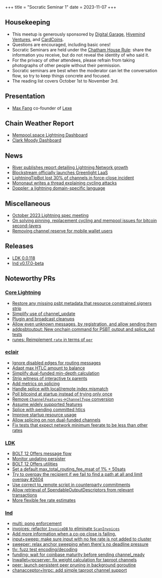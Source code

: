 +++
title = "Socratic Seminar 1"
date = 2023-11-07
+++

Housekeeping
------------

- This meetup is generously sponsored by [Digital Garage](https://dg717.com/), [Hivemind Ventures](https://hivemind.vc), and [CardCoins](https://cardcoins.co).
- Questions are encouraged, including basic ones!
- Socratic Seminars are held under the [Chatham House Rule](https://www.chathamhouse.org/about-us/chatham-house-rule): share the information you receive, but do not reveal the identity of who said it.
- For the privacy of other attendees, please refrain from taking photographs of other people without their permission.
- Socratic seminars are best when the moderator can let the conversation flow, so try to keep things concrete and focused.
- The reading list covers October 1st to November 3rd.


Presentation
------------
 - [Max Fang](https://twitter.com/MaxFangX) co-founder of [Lexe](https://lexe.app)


Chain Weather Report
--------------------

- [Mempool.space Lightning Dashboard](https://mempool.space/lightning)
- [Clark Moody Dashboard](https://bitcoin.clarkmoody.com/dashboard/)

News
----

- [River publishes report detailing Lightning Network growth](https://river.com/learn/files/river-lightning-report-2023.pdf)
- [Blockstream officially launches Greenlight LaaS](https://blog.blockstream.com/greenlight-is-now-open-for-business/)
- [LightningTipBot lost 30% of channels in force-close incident](https://twitter.com/callebtc/status/1699073731577127264)
- [Mononaut writes a thread explaining cycling attacks](https://nitter.net/mononautical/status/1715736832950825224)
- [Doppler: a lightning domain-specific language](https://voltage.cloud/blog/bitcoin-development-platform/doppler-a-lightning-domain-specific-language/)

Miscellaneous
-------------

- [October 2023 Lightning spec meeting](https://github.com/lightning/bolts/issues/1115)
- [On solving pinning, replacement cycling and mempool issues for bitcoin second-layers](https://lists.linuxfoundation.org/pipermail/lightning-dev/2023-October/004158.html)
- [Removing channel reserve for mobile wallet users](https://lists.linuxfoundation.org/pipermail/lightning-dev/2023-October/004136.html)

Releases
--------

- [LDK 0.0.118](https://github.com/lightningdevkit/rust-lightning/releases/tag/v0.0.118)
- [lnd v0.17.0-beta](https://github.com/lightningnetwork/lnd/releases/tag/v0.17.0-beta)

Noteworthy PRs
--------------

### [Core Lightning](https://github.com/ElementsProject/lightning)
 - [Restore any missing psbt metadata that resource constrained signers strip](https://github.com/ElementsProject/lightning/pull/6767)
 - [Simplify use of channel_update](https://github.com/ElementsProject/lightning/pull/6786)
 - [Plugin and broadcast cleanups](https://github.com/ElementsProject/lightning/pull/6751)
 - [Allow even unknown messages, by registration, and allow sending them](https://github.com/ElementsProject/lightning/pull/6689)
 - [addpsbtoutput: New onchain command for PSBT output and splice_out tests](https://github.com/ElementsProject/lightning/pull/6676)
 - [runes: Reimplement `rate` in terms of `per`](https://github.com/ElementsProject/lightning/pull/6710)

 ### [eclair](https://github.com/ACINQ/eclair/)
 - [Ignore disabled edges for routing messages](https://github.com/ACINQ/eclair/pull/2750)
 - [Adapt max HTLC amount to balance](https://github.com/ACINQ/eclair/pull/2703)
 - [Simplify dual-funded min-depth calculation](https://github.com/ACINQ/eclair/pull/2758)
 - [Strip witness of interactive tx parents](https://github.com/ACINQ/eclair/pull/2755)
 - [Add metrics on splicing](https://github.com/ACINQ/eclair/pull/2756)
 - [Handle splice with local/remote index mismatch](https://github.com/ACINQ/eclair/pull/2757)
 - [Poll bitcoind at startup instead of trying only once](https://github.com/ACINQ/eclair/pull/2739)
 - [Remove `ChannelFeatures`->`ChannelType` conversion](https://github.com/ACINQ/eclair/pull/2753)
 - [Assume widely supported features](https://github.com/ACINQ/eclair/pull/2732)
 - [Splice with pending committed htlcs](https://github.com/ACINQ/eclair/pull/2720)
 - [Improve startup resource usage](https://github.com/ACINQ/eclair/pull/2733)
 - [Allow splicing on non dual-funded channels](https://github.com/ACINQ/eclair/pull/2727)
 - [Fix tests that expect network minimum feerate to be less than other rates](https://github.com/ACINQ/eclair/pull/2751)

 ### [LDK](https://github.com/lightningdevkit/rust-lightning)
 - [BOLT 12 Offers message flow](https://github.com/lightningdevkit/rust-lightning/pull/2039)
 - [Monitor updating persister](https://github.com/lightningdevkit/rust-lightning/pull/2359)
 - [BOLT 12 Offers utilities](https://github.com/lightningdevkit/rust-lightning/pull/2578)
 - [Set a default max_total_routing_fee_msat of 1% + 50sats](https://github.com/lightningdevkit/rust-lightning/pull/2603)
 - [Try to overpay the recipient if we fail to find a path at all and limit overpay #2604](https://github.com/lightningdevkit/rust-lightning/pull/2604)
 - [Use correct to_remote script in counterparty commitments](https://github.com/lightningdevkit/rust-lightning/pull/2605)
 - [Allow retrieval of SpendableOutputDescriptors from relevant transactions](https://github.com/lightningdevkit/rust-lightning/pull/2609)
 - [More flexible fee rate estimates](https://github.com/lightningdevkit/rust-lightning/pull/2660)

 ### [lnd](https://github.com/lightningnetwork/lnd)
 - [multi: pong enforcement](https://github.com/lightningnetwork/lnd/pull/7828)
 - [invoices: refactor `InvoiceDB` to eliminate `ScanInvoices`](https://github.com/lightningnetwork/lnd/pull/8081)
 - [Add more information when a co-op close is failing.](https://github.com/lightningnetwork/lnd/pull/8090)
 - [input+sweep: make sure input with no fee rate is not added to cluster](https://github.com/lightningnetwork/lnd/pull/7824)
 - [sweeper: relax anchor sweeping when there's no deadline pressure](https://github.com/lightningnetwork/lnd/pull/7965)
 - [tlv: fuzz test encoding/decoding](https://github.com/lightningnetwork/lnd/pull/7889)
 - [funding: wait for coinbase maturity before sending channel_ready](https://github.com/lightningnetwork/lnd/pull/7925)
 - [lnwallet+rpcserver: fix weight calculation for taproot channels](https://github.com/lightningnetwork/lnd/pull/8037)
 - [peer: launch persistent peer pruning in background goroutine](https://github.com/lightningnetwork/lnd/pull/8041)
 - [chanacceptor+lnrpc: add simple taproot channel support](https://github.com/lightningnetwork/lnd/pull/8031)